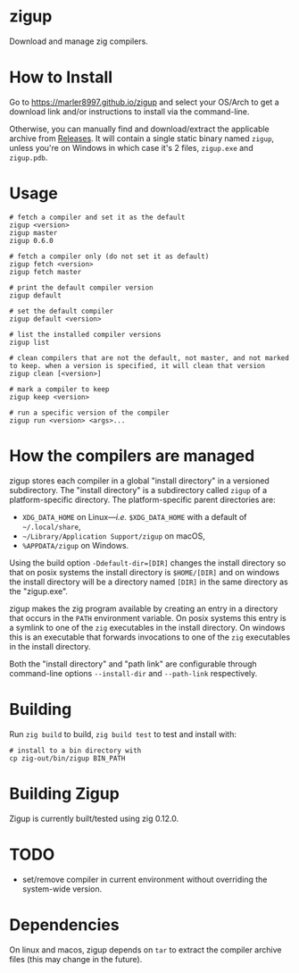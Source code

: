 # zigup

Download and manage zig compilers.

# How to Install

Go to https://marler8997.github.io/zigup and select your OS/Arch to get a download link and/or instructions to install via the command-line.

Otherwise, you can manually find and download/extract the applicable archive from [Releases](https://github.com/marler8997/zigup/releases). It will contain a single static binary named `zigup`, unless you're on Windows in which case it's 2 files, `zigup.exe` and `zigup.pdb`.

# Usage

```
# fetch a compiler and set it as the default
zigup <version>
zigup master
zigup 0.6.0

# fetch a compiler only (do not set it as default)
zigup fetch <version>
zigup fetch master

# print the default compiler version
zigup default

# set the default compiler
zigup default <version>

# list the installed compiler versions
zigup list

# clean compilers that are not the default, not master, and not marked to keep. when a version is specified, it will clean that version
zigup clean [<version>]

# mark a compiler to keep
zigup keep <version>

# run a specific version of the compiler
zigup run <version> <args>...
```

# How the compilers are managed

zigup stores each compiler in a global "install directory" in a versioned subdirectory.  The "install directory" is a subdirectory called `zigup` of a platform-specific directory. The platform-specific parent directories are:

  - `XDG_DATA_HOME` on Linux—*i.e.* `$XDG_DATA_HOME` with a default of `~/.local/share`,
  - `~/Library/Application Support/zigup` on macOS,
  - `%APPDATA/zigup` on Windows.

Using the build option `-Ddefault-dir=[DIR]` changes the install directory so that on posix systems the install directory is `$HOME/[DIR]` and on windows the install directory will be a directory named `[DIR]` in the same directory as the "zigup.exe".

zigup makes the zig program available by creating an entry in a directory that occurs in the `PATH` environment variable.  On posix systems this entry is a symlink to one of the `zig` executables in the install directory.  On windows this is an executable that forwards invocations to one of the `zig` executables in the install directory.

Both the "install directory" and "path link" are configurable through command-line options `--install-dir` and `--path-link` respectively.
# Building

Run `zig build` to build, `zig build test` to test and install with:
```
# install to a bin directory with
cp zig-out/bin/zigup BIN_PATH
```

# Building Zigup

Zigup is currently built/tested using zig 0.12.0.

# TODO

* set/remove compiler in current environment without overriding the system-wide version.

# Dependencies

On linux and macos, zigup depends on `tar` to extract the compiler archive files (this may change in the future).
